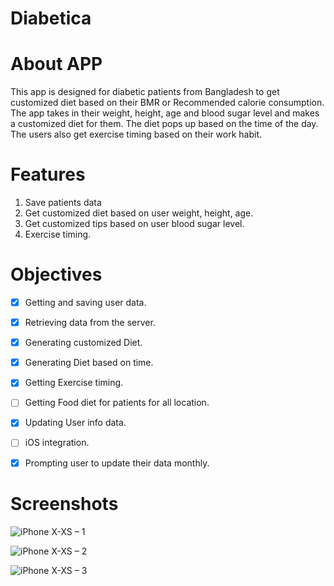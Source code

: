# Diabetica

# About APP
This app is designed for diabetic patients from Bangladesh to get customized diet based on their BMR or Recommended calorie consumption. The app takes in their weight, height, age and blood sugar level and makes a customized diet for them. The diet pops up based on the time of the day. The users also get exercise timing based on their work habit.


# Features
1.  Save patients data
2.  Get customized diet based on user weight, height, age.
3.  Get customized tips based on user blood sugar level.
4.  Exercise timing.

# Objectives 
- [x] Getting and saving user data.
- [x] Retrieving data from the server.
- [x] Generating customized Diet.
- [x] Generating Diet based on time.
- [x] Getting Exercise timing.
- [ ] Getting Food diet for patients for all location.
- [x] Updating User info data.
- [ ] iOS integration.
- [x] Prompting user to update their data monthly.


# Screenshots 

![iPhone X-XS – 1](https://user-images.githubusercontent.com/33858136/57939085-53cb7080-78eb-11e9-8858-bec0835e088c.png)


![iPhone X-XS – 2](https://user-images.githubusercontent.com/33858136/57939088-55953400-78eb-11e9-890d-647107891ac7.png)


![iPhone X-XS – 3](https://user-images.githubusercontent.com/33858136/57939089-562dca80-78eb-11e9-9205-5753612b04fc.png)
